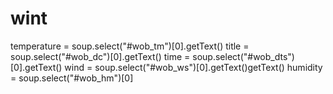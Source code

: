 # wint
temperature = soup.select("#wob_tm")[0].getText() title = soup.select("#wob_dc")[0].getText() time = soup.select("#wob_dts")[0].getText() wind = soup.select("#wob_ws")[0].getText()getText() humidity = soup.select("#wob_hm")[0]
